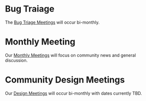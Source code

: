 # Bug Traiage
The [Bug Triage Meetings](Bug-Triage) will occur bi-monthly.

# Monthly Meeting
Our [Monthly Meetings](Monthly-Meeting) will focus on community news and general discussion.

# Community Design Meetings
Our [Design Meetings](Design-Meeting) will occur bi-monthly with dates currently TBD.